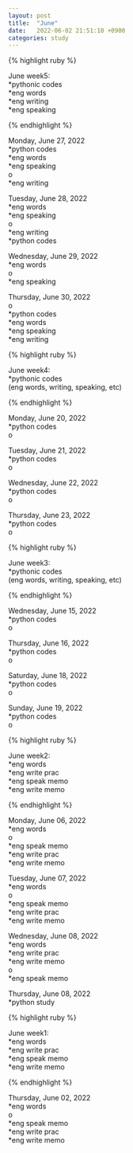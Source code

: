 ```yaml
---
layout: post
title:  "June"
date:   2022-06-02 21:51:10 +0900
categories: study
---
```





{% highlight ruby %}


June week5:  
*pythonic codes  
*eng words  
*eng writing  
*eng speaking    

{% endhighlight %}


Monday, June 27, 2022     
*python codes  
*eng words  
*eng speaking    
o  
*eng writing  


Tuesday, June 28, 2022     
*eng words  
*eng speaking    
o  
*eng writing  
*python codes  


Wednesday, June 29, 2022  
*eng words  
o  
*eng speaking  


Thursday, June 30, 2022  
o  
*python codes  
*eng words  
*eng speaking  
*eng writing  



{% highlight ruby %}


June week4:  
*pythonic codes  
(eng words, writing, speaking, etc)  

{% endhighlight %}



Monday, June 20, 2022     
*python codes  
o  


Tuesday, June 21, 2022     
*python codes  
o  


Wednesday, June 22, 2022     
*python codes  
o  


Thursday, June 23, 2022     
*python codes  
o  



{% highlight ruby %}


June week3:  
*pythonic codes  
(eng words, writing, speaking, etc)  

{% endhighlight %}



Wednesday, June 15, 2022     
*python codes  
o  


Thursday, June 16, 2022     
*python codes  
o  


Saturday, June 18, 2022     
*python codes  
o  


Sunday, June 19, 2022     
*python codes  
o  



{% highlight ruby %}


June week2:  
*eng words  
*eng write prac  
*eng speak memo   
*eng write memo  


{% endhighlight %}



Monday, June 06, 2022     
*eng words  
o  
*eng speak memo      
*eng write prac  
*eng write memo   


Tuesday, June 07, 2022     
*eng words  
o  
*eng speak memo      
*eng write prac  
*eng write memo   


Wednesday, June 08, 2022     
*eng words  
*eng write prac  
*eng write memo   
o  
*eng speak memo      


Thursday, June 08, 2022     
*python study  




{% highlight ruby %}


June week1:  
*eng words  
*eng write prac  
*eng speak memo   
*eng write memo  


{% endhighlight %}



Thursday, June 02, 2022     
*eng words  
o  
*eng speak memo      
*eng write prac  
*eng write memo   





